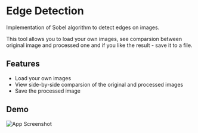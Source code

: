 
# Edge Detection

Implementation of Sobel algorithm to detect edges on images.

This tool allows you to load your own images, see comparsion between original image and processed one and if you like the result - save it to a file.

## Features

- Load your own images
- View side-by-side comparsion of the original and processed images
- Save the processed image

## Demo

![App Screenshot](https://i.ibb.co/y406mqc/Zrzut-ekranu-2024-01-11-180924.png)
